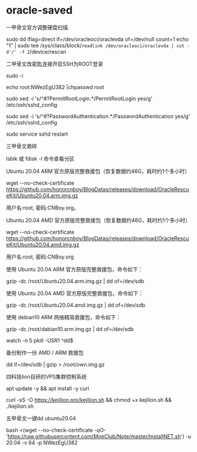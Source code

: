 # oracle-saved
一甲骨文官方调整硬盘扫描

sudo dd iflag=direct if=/dev/oracleoci/oraclevda of=/dev/null count=1
echo "1" | sudo tee /sys/class/block/`readlink /dev/oracleoci/oraclevda | cut -d'/' -f 2`/device/rescan

二甲骨文改密匙连接开启SSH为ROOT登录

sudo -i

echo root:NWezEgU382 |chpasswd root

sudo sed -i 's/^#\?PermitRootLogin.*/PermitRootLogin yes/g' /etc/ssh/sshd_config

sudo sed -i 's/^#\?PasswordAuthentication.*/PasswordAuthentication yes/g' /etc/ssh/sshd_config

sudo service sshd restart

三甲骨文救砖

lsblk 或 fdisk -l 命令查看分区

Ubuntu 20.04 ARM 官方原版完整救援包（恢复数据约46G，耗时约1个多小时）

wget --no-check-certificate https://github.com/honorcnboy/BlogDatas/releases/download/OracleRescueKit/Ubuntu20.04.arm.img.gz

用户名:root, 密码:CNBoy.org。

Ubuntu 20.04 AMD 官方原版完整救援包（恢复数据约46G，耗时约1个多小时）

wget --no-check-certificate https://github.com/honorcnboy/BlogDatas/releases/download/OracleRescueKit/Ubuntu20.04.amd.img.gz

用户名:root, 密码:CNBoy.org

使用 Ubuntu 20.04 ARM 官方原版完整救援包，命令如下：

gzip -dc /root/Ubuntu20.04.arm.img.gz | dd of=/dev/sdb

使用 Ubuntu 20.04 AMD 官方原版完整救援包，命令如下：

gzip -dc /root/Ubuntu20.04.amd.img.gz | dd of=/dev/sdb

使用 debian10 ARM 网络精简救援包，命令如下：

gzip -dc /root/dabian10.arm.img.gz | dd of=/dev/sdb

watch -n 5 pkill -USR1 ^dd$

备份制作一份 AMD / ARM 救援包

dd if=/dev/sdb | gzip > /root/own.img.gz

四科技lion自研的VPS集群控制系统

apt update -y  && apt install -y curl 

curl -sS -O https://kejilion.pro/kejilion.sh && chmod +x kejilion.sh && ./kejilion.sh

五甲骨文一键dd ubuntu20.04

bash <(wget --no-check-certificate -qO- 'https://raw.githubusercontent.com/MoeClub/Note/master/InstallNET.sh') -u 20.04 -v 64 -p NWezEgU382

